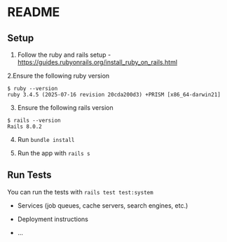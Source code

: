 # README

## Setup

1. Follow the ruby and rails setup - https://guides.rubyonrails.org/install_ruby_on_rails.html

2.Ensure the following ruby version

```
$ ruby --version
ruby 3.4.5 (2025-07-16 revision 20cda200d3) +PRISM [x86_64-darwin21]
```

3. Ensure the following rails version

```
$ rails --version
Rails 8.0.2
```

4. Run `bundle install`

5. Run the app with `rails s`

## Run Tests

You can run the tests with `rails test test:system`

- Services (job queues, cache servers, search engines, etc.)

- Deployment instructions

- ...
